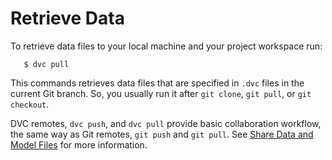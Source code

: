 # Retrieve Data

To retrieve data files to your local machine and your project workspace run:

```dvc
   $ dvc pull
```

This commands retrieves data files that are specified in `.dvc` files in the
current Git branch. So, you usually run it after `git clone`, `git pull`, or
`git checkout`.

DVC remotes, `dvc push`, and `dvc pull` provide basic collaboration workflow,
the same way as Git remotes, `git push` and `git pull`. See
[Share Data and Model Files](/doc/use-cases/share-data-and-model-files)
for more information.
